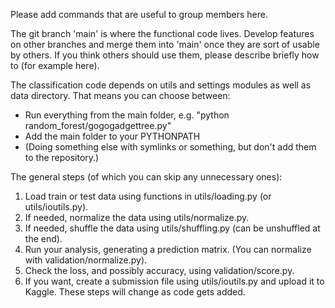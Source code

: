 
Please add commands that are useful to group members here.

The git branch 'main' is where the functional code lives. Develop features on other branches and merge them into 'main' once they are sort of usable by others. If you think others should use them, please describe briefly how to (for example here).

The classification code depends on utils and settings modules as well as data directory. That means you can choose between:
- Run everything from the main folder, e.g. "python random_forest/gogogadgettree.py"
- Add the main folder to your PYTHONPATH
- (Doing something else with symlinks or something, but don't add them to the repository.)

The general steps (of which you can skip any unnecessary ones):
1. Load train or test data using functions in utils/loading.py (or utils/ioutils.py).
2. If needed, normalize the data using utils/normalize.py.
3. If needed, shuffle the data using utils/shuffling.py (can be unshuffled at the end).
4. Run your analysis, generating a prediction matrix. (You can normalize with validation/normalize.py).
5. Check the loss, and possibly accuracy, using validation/score.py.
6. If you want, create a submission file using utils/ioutils.py and upload it to Kaggle.
These steps will change as code gets added.



